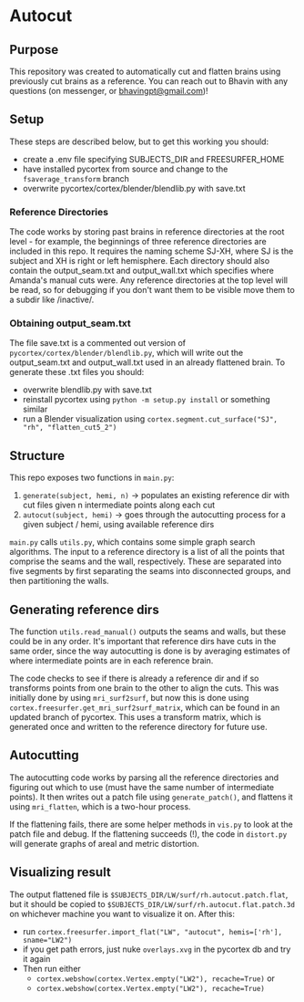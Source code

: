# Autocut

## Purpose

This repository was created to automatically cut and flatten brains using previously cut brains as a reference. You can reach out to Bhavin with any questions (on messenger, or bhavingpt@gmail.com)!

## Setup

These steps are described below, but to get this working you should:
  - create a .env file specifying SUBJECTS_DIR and FREESURFER_HOME
  - have installed pycortex from source and change to the `fsaverage_transform` branch
  - overwrite pycortex/cortex/blender/blendlib.py with save.txt

### Reference Directories

The code works by storing past brains in reference directories at the root level - for example, the beginnings of three reference directories are included in this repo. It requires the naming scheme SJ-XH, where SJ is the subject and XH is right or left hemisphere. Each directory should also contain the output_seam.txt and output_wall.txt which specifies where Amanda's manual cuts were.
Any reference directories at the top level will be read, so for debugging if you don't want them to be visible move them to a subdir like /inactive/.

### Obtaining output_seam.txt

The file save.txt is a commented out version of `pycortex/cortex/blender/blendlib.py`, which will write out the output_seam.txt and output_wall.txt used in an already flattened brain. To generate these .txt files you should:
  - overwrite blendlib.py with save.txt
  - reinstall pycortex using `python -m setup.py install` or something similar
  - run a Blender visualization using `cortex.segment.cut_surface("SJ", "rh", "flatten_cut5_2")`
  
## Structure

This repo exposes two functions in `main.py`:
  1. `generate(subject, hemi, n)` -> populates an existing reference dir with cut files given n intermediate points along each cut
  2. `autocut(subject, hemi)`     -> goes through the autocutting process for a given subject / hemi, using available reference dirs
  
`main.py` calls `utils.py`, which contains some simple graph search algorithms. The input to a reference directory is a list of all the points that comprise the seams and the wall, respectively. These are separated into five segments by first separating the seams into disconnected groups, and then partitioning the walls.

## Generating reference dirs

The function `utils.read_manual()` outputs the seams and walls, but these could be in any order. It's important that reference dirs have cuts in the same order, since the way autocutting is done is by averaging estimates of where intermediate points are in each reference brain.

The code checks to see if there is already a reference dir and if so transforms points from one brain to the other to align the cuts. This was initially done by using `mri_surf2surf`, but now this is done using `cortex.freesurfer.get_mri_surf2surf_matrix`, which can be found in an updated branch of pycortex. This uses a transform matrix, which is generated once and written to the reference directory for future use.

## Autocutting

The autocutting code works by parsing all the reference directories and figuring out which to use (must have the same number of intermediate points). It then writes out a patch file using `generate_patch()`, and flattens it using `mri_flatten`, which is a two-hour process.

If the flattening fails, there are some helper methods in `vis.py` to look at the patch file and debug. If the flattening succeeds (!), the code in `distort.py` will generate graphs of areal and metric distortion.

## Visualizing result

The output flattened file is `$SUBJECTS_DIR/LW/surf/rh.autocut.patch.flat`, but it should be copied to `$SUBJECTS_DIR/LW/surf/rh.autocut.flat.patch.3d` on whichever machine you want to visualize it on. After this:
  - run `cortex.freesurfer.import_flat("LW", "autocut", hemis=['rh'], sname="LW2")`
  - if you get path errors, just nuke `overlays.xvg` in the pycortex db and try it again
  - Then run either 
    - `cortex.webshow(cortex.Vertex.empty("LW2"), recache=True)` or 
    - `cortex.webshow(cortex.Vertex.empty("LW2"), recache=True)`
